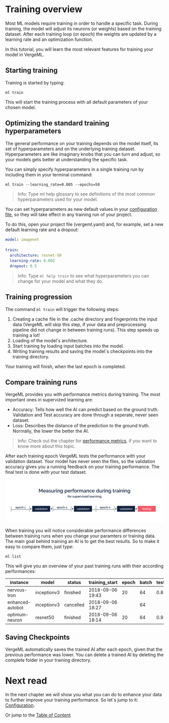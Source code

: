 Training overview
============

Most ML models require training in order to handle a specific task. During training, the model will adjust its neurons (or weights) based on the training dataset. After each training loop (or epoch) the weights are updated by a learning rate and an optimization function.

In this tutorial, you will learn the most relevant features for training your model in VergeML.

Starting training
-----------

Training is started by typing:

    ml train

This will start the training process with all default parameters of your chosen model. 

Optimizing the standard training hyperparameters
-----------

The general performance on your training depends on the model itself, its set of hyperparameters and on the underlying training dataset. Hyperparameters are like imaginary knobs that you can turn and adjust, so your models gets better at understanding the specific task. 

You can simply specify hyperparameters in a single training run by including them in your terminal command:

    ml train --learning_rate=0.005 --epochs=50

> Info: Type ml help glossary to see definitions of the most common hyperparameters used for your model.

You can set hyperparameters as new default values in your [configuration file](/Configuration.md), so they will take effect in any training run of your project. 

To do this, open your project file (vergeml.yaml) and, for example, set a new default learning rate and a dropout:

~~~yaml
model: imagenet

train:
  architecture: resnet-50
  learning-rate: 0.002
  dropout: 0.5
  ~~~

> Info: Type ```ml help train``` to see what hyperparameters you can change for your model and what they do.

Training progression
-----------

The command ```ml train``` will trigger the following steps: 

1. Creating a cache file in the .cache directory and fingerprints the input data (VergeML will skip this step, if your data and preprocessing pipeline did not change in between training runs). This step speeds up training a lot! 
2. Loading of the model's architecture.
3. Start training by loading input batches into the model.
4. Writing training results and saving the model´s checkpoints into the training directory.

Your training will finish, when the last epoch is completed.

Compare training runs
-----------

VergeML provides you with performance metrics during training. The most important ones in supervized learning are:
* Accuracy: Tells how well the AI can predict based on the ground truth. Validation and Test accuracy are done through a seperate, never seen dataset.
* Loss: Describes the distance of the prediction to the ground truth. Normally, the lower the better the AI.

> Info: Check out the chapter for [performance metrics](/Training/Performance_metrics.md), if you want to know more about this topic.

After each training epoch VergeML tests the performance with your validation dataset. Your model has never seen the files, so the validation accuracy gives you a running feedback on your training performance. The final test is done with your test dataset.

<img src="Images/training_process.png" alt="terminal" width="691px"/>

When training you will notice considerable performance differences between training runs when you change your paramters or training data. The main goal behind training an AI is to get the best results. So to make it easy to compare them, just type: 

    ml list

This will give you an overview of your past training runs with their according performances:

| instance | model | status |training_start | epoch | batch | test_acc | test_loss |
|----|----|----|----|----|----|----|----|
| nervous-tron | inceptionv3 | finished|2018-09-06 19:43|20|64|0.876|0.244|
| enhanced-autobot | inceptionv3 | cancelled|2018-09-06 18:27||64|||
| optimum-neuron | resnet50 | finished|2018-09-06 18:14|20|64|0.914|0.178|

Saving Checkpoints
-----------

VergeML automatically saves the trained AI after each epoch, given that the previous performance was lower. You can delete a trained AI by deleting the complete folder in your training directory.

Next read
============

In the next chapter we will show you what you can do to enhance your data to further improve your training performance. So let´s jump to it: [Configuration](/Training/Configuration.md).

Or jump to the [Table of Content](/TOC.md)